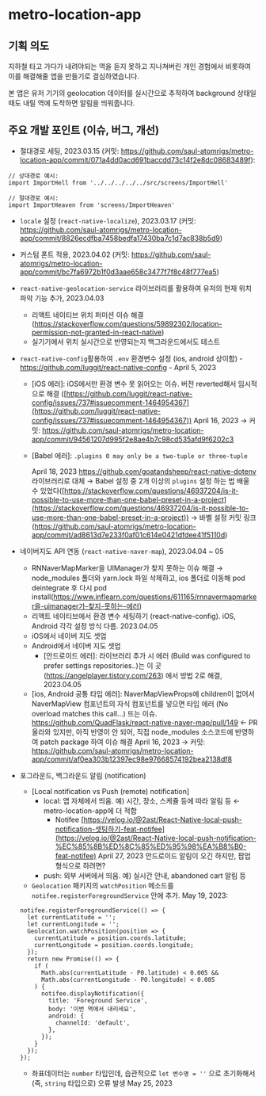 # metro-location-app

## 기획 의도
지하철 타고 가다가 내려야되는 역을 듣지 못하고 지나쳐버린 개인 경험에서 비롯하여 이를 해결해줄 앱을 만들기로 결심하였습니다. 

본 앱은 유저 기기의 geolocation 데이터를 실시간으로 추적하여 background 상태일 때도 내릴 역에 도착하면 알림을 띄워줍니다.

## 주요 개발 포인트 (이슈, 버그, 개선)
- 절대경로 세팅, 2023.03.15 (커밋: https://github.com/saul-atomrigs/metro-location-app/commit/071a4dd0acd691baccdd73c14f2e8dc08683489f):
```
// 상대경로 예시:
import ImportHell from '../../../../../src/screens/ImportHell'

// 절대경로 예시:
import ImportHeaven from 'screens/ImportHeaven'
```

- `locale` 설정 (`react-native-localize`), 2023.03.17 (커밋: https://github.com/saul-atomrigs/metro-location-app/commit/8826ecdfba7458bedfa17430ba7c1d7ac838b5d9)

- 커스텀 폰트 적용, 2023.04.02 (커밋: https://github.com/saul-atomrigs/metro-location-app/commit/bc7fa6972b1f0d3aae658c3477f7f8c48f777ea5)

- `react-native-geolocation-service` 라이브러리를 활용하여 유저의 현재 위치 파악 기능 추가, 2023.04.03
    - 리액트 네이티브 위치 퍼미션 이슈 해결 (https://stackoverflow.com/questions/59892302/location-permission-not-granted-in-react-native)
    - 실기기에서 위치 실시간으로 반영되는지 백그라운드에서도 테스트

- `react-native-config`활용하여 `.env` 환경변수 설정 (ios, android 상이함) - https://github.com/luggit/react-native-config - April 5, 2023
    - [iOS 에러]: iOS에서만 환경 변수 못 읽어오는 이슈. 버전 reverted해서 임시적으로 해결 ([https://github.com/luggit/react-native-config/issues/737#issuecomment-1464954367](https://github.com/luggit/react-native-config/issues/737#issuecomment-1464954367)) April 16, 2023 -> 커밋: https://github.com/saul-atomrigs/metro-location-app/commit/94561207d995f2e8ae4b7c98cd535afd9f6202c3
    - [Babel 에러]: `.plugins 0 may only be a two-tuple or three-tuple`
    
        April 18, 2023 https://github.com/goatandsheep/react-native-dotenv 라이브러리로 대체 → Babel 설정 중 2개 이상의 `plugins` 설정 하는 법 배울 수 있었다([https://stackoverflow.com/questions/46937204/is-it-possible-to-use-more-than-one-babel-preset-in-a-project](https://stackoverflow.com/questions/46937204/is-it-possible-to-use-more-than-one-babel-preset-in-a-project)) 
        → 바벨 설정 커밋 링크 (https://github.com/saul-atomrigs/metro-location-app/commit/ad8613d7e233f0af01c614e0421dfdee41f5110d)

- 네이버지도 API 연동 (`react-native-naver-map`), 2023.04.04 ~ 05
    - RNNaverMapMarker을 UIManager가 찾지 못하는 이슈 해결 → node_modules 폴더와 yarn.lock 파일 삭제하고, ios 폴더로 이동해 pod deintegrate 후 다시 pod install(https://www.inflearn.com/questions/611165/rnnavermapmarker을-uimanager가-찾지-못하는-에러)
    - 리액트 네이티브에서 환경 변수 세팅하기 (react-native-config). iOS, Android 각각 설정 방식 다름. 2023.04.05
    - iOS에서 네이버 지도 셋업
    - Android에서 네이버 지도 셋업
        - [안드로이드 에러]: 라이브러리 추가 시 에러 (Build was configured to prefer settings repositories..)는 이 곳 (https://angelplayer.tistory.com/263) 에서 방법 2로 해결, 2023.04.05
    - [ios, Android 공통 타입 에러]: NaverMapViewProps에 children이 없어서 NaverMapView 컴포넌트의 자식 컴포넌트를 넣으면 타입 에러 (No overload matches this call…) 뜨는 이슈.
        https://github.com/QuadFlask/react-native-naver-map/pull/149 ← PR올라와 있지만, 아직 반영이 안 되어, 직접 node_modules 소스코드에 반영하여 patch package 하여 이슈 해결 April 16, 2023 -> 커밋: https://github.com/saul-atomrigs/metro-location-app/commit/af0ea303b12397ec98e97668574192bea2138df8
 
- 포그라운드, 백그라운드 알림 (notification)
     - [Local notification vs Push (remote) notification]
        - local: 앱 자체에서 띄움. 예) 시간, 장소, 스케쥴 등에 따라 알림 등 ← metro-location-app에 더 적합
            - Notifee [https://velog.io/@2ast/React-Native-local-push-notification-셋팅하기-feat-notifee](https://velog.io/@2ast/React-Native-local-push-notification-%EC%85%8B%ED%8C%85%ED%95%98%EA%B8%B0-feat-notifee) April 27, 2023 안드로이드 알림이 오긴 하지만, 팝업 형식으로 하려면?
        - push: 외부 서버에서 띄움. 예) 실시간 안내, abandoned cart 알림 등
    - `Geolocation` 패키지의 `watchPosition` 메소드를 `notifee.registerForegroundService` 안에 추가. May 19, 2023:
    
    ```tsx
    notifee.registerForegroundService(() => {
      let currentLatitude = '';
      let currentLongitude = '';
      Geolocation.watchPosition(position => {
        currentLatitude = position.coords.latitude;
        currentLongitude = position.coords.longitude;
      });
      return new Promise(() => {
        if (
          Math.abs(currentLatitude - P0.latitude) < 0.005 &&
          Math.abs(currentLongitude - P0.longitude) < 0.005
        ) {
          notifee.displayNotification({
            title: 'Foreground Service',
            body: '이번 역에서 내리세요',
            android: {
              channelId: 'default',
            },
          });
        }
      });
    });
    ```
    
    - 좌표데이터는 `number` 타입인데, 습관적으로 `let 변수명 = ''` 으로 초기화해서 (즉, `string` 타입으로) 오류 발생 May 25, 2023
